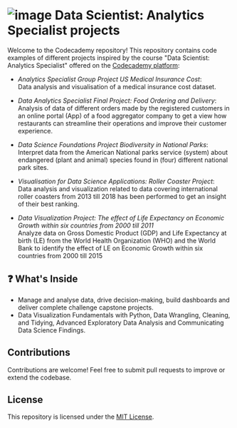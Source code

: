#  ![image](https://github.com/user-attachments/assets/7b5e0b22-b12e-487d-aa83-fb6965172df4) Data Scientist: Analytics Specialist projects
Welcome to the Codecademy repository! This repository contains code examples of different projects inspired by the course "Data Scientist: Analytics Specialist" offered on the [Codecademy platform](https://www.codecademy.com/):

- _Analytics Specialist Group Project US Medical Insurance Cost_:  
  Data analysis and visualisation of a medical insurance cost dataset.
  
- _Data Analytics Specialist Final Project: Food Ordering and Delivery_:     
  Analysis of data of different orders made by the registered customers in an online portal (App) of a food aggregator company to get a view how restaurants can streamline their operations and improve their customer experience.
  
- _Data Science Foundations Project Biodiversity in National Parks_:  
  Interpret data from the American National parks service (system) about endangered (plant and animal) species found in (four) different national park sites.
  
- _Visualisation for Data Science Applications: Roller Coaster Project_:  
  Data analysis and visualization related to data covering international roller coasters from 2013 till 2018 has been performed to get an insight of their best ranking.

- _Data Visualization Project: The effect of Life Expectancy on Economic Growth within six countries from 2000 till 2011_  
  Analyze data on Gross Domestic Product (GDP) and Life Expectancy at birth (LE) from the World Health Organization (WHO) and the World Bank to identify the effect of LE on Economic Growth within six countries from 2000 till 2015


## ❓ What's Inside
- Manage and analyse data, drive decision-making, build dashboards and deliver complete challenge capstone projects.
- Data Visualization Fundamentals with Python, Data Wrangling, Cleaning, and Tidying, Advanced Exploratory Data Analysis and Communicating Data Science Findings.

## Contributions
Contributions are welcome! Feel free to submit pull requests to improve or extend the codebase.

## License
This repository is licensed under the [MIT License](https://opensource.org/license/MIT).



